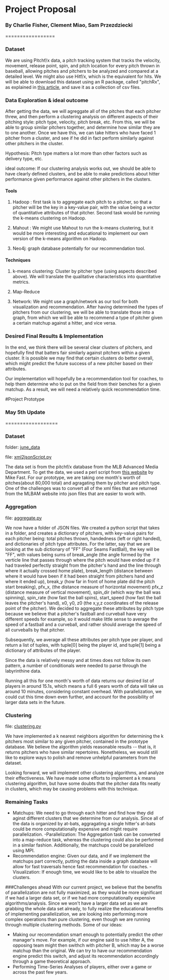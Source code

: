 # Project Proposal
### By Charlie Fisher, Clement Miao, Sam Przezdziecki
=================
### Dataset
We are using Pitchf/x data, a pitch tracking system that tracks the velocity, movement, release point, spin, and pitch location for every pitch thrown in baseball, allowing pitches and pitchers to be analyzed and compared at a detailed level. We might also use Hitf/x, which is the equivalent for hits. 
We will be able to download this dataset using an R package, called "pitchRx", as explained in [this article](http://cpsievert.wordpress.com/2013/01/10/easily-obtain-mlb-pitchfx-data-using-r/), and save it as a collection of csv files. 

### Data Exploration & ideal outcome
After getting the data, we will agreggate all of the pitches that each pitcher threw, and then perform a clustering analysis on different aspects of their pitching style: pitch type, velocity, pitch break, etc. From this, we will be able to group similar pitchers together, and determine how similar they are to one another. Once we have this, we can take hitters who have faced 1 pitcher from a cluster, and see if he did in fact perform similarly against other pitchers in the cluster.

Hypothesis: Pitch type matters a lot more than other factors such as delivery type, etc. 

ideal outcome: If our clustering analysis works out, we should be able to have clearly defined clusters, and be able to make predictions about hitter performance given performance against other pitchers in the clusters. 

#### Tools
1. Hadoop : first task is to aggregate each pitch to a pitcher, so that a pitcher will be the key in a key-value pair, with the value being a vector of quantitative attributes of that pitcher. Second task would be running the k-means clustering on Hadoop. 

2. Mahout : We might use Mahout to run the k-means clustering, but it would be more interesting and educational to implement our own version of the k-means algorithm on Hadoop. 

3. Neo4j: graph database potentially for our recommendation tool. 

#### Techniques
1. k-means clustering: Cluster by pitcher type (using aspects described above). We will translate the qualitative characteristics into quantitative metrics. 

2. Map-Reduce

3. Network: We might use a graph/network as our tool for both visualization and recommendation. After having determined the types of pitchers from our clustering, we will be able to translate those into a graph, from which we will be able to recommend a type of pitcher given a certain matchup against a hitter, and vice versa. 

### Desired Final Results & Implementation

In the end, we think there will be several clear clusters of pitchers, and hopefully find that batters fair similarly against pitchers within a given cluster. It is possible we may find that certain clusters do better overall, which might predict the future success of a new pitcher based on their attributes. 

Our implementation will hopefully be a recommendation tool for coaches, to help them determine who to put on the field from their benches for a given matchup. As a result, we will need a relatively quick recommendation time. 

#Project Prototype
### May 5th Update
==================
### Dataset
folder: [june_data](https://github.com/clementmiao/clementmiao-cs123/tree/master/june_data)

file: [xml2jsonScript.py](https://github.com/clementmiao/clementmiao-cs123/blob/master/xml2jsonScript.py)

The data set is from the pitchf/x database from the MLB Advanced Media Department. To get the data, we used a perl script from [this website](http://codepaste.net/ppw1oo) by Mike Fast. For our prototype, we are taking one month's worth of pitches(about 80,000 total) and agragating them by pitcher and pitch type. One of the challenges was to convert all of the xml files that are returned from the MLBAM website into json files that are easier to work with. 

### Aggregation
file: [aggregate.py](https://github.com/clementmiao/clementmiao-cs123/blob/master/aggregate.py)

We now have a folder of JSON files. We created a python script that takes in a folder, and creates a dictionary of pitchers, with key-value pairs for each pitcher being: total pitches thrown, handedness (left or right handed), and dictionaries of pitch type attributes. For the latter, say that we are looking at the sub dictionary of "FF" (Four Seams FastBall), the key will be "FF", with values being sums of break_angle (the angle formed by the verticle line that passes through where the pitch would have ended up if it had traveled perfectly straight from the pitcher's hand and the line through where it actually crossed home plate), break_length (distance between where it would have been if it had been straight from pitchers hand and where it ended up), break_y (how far in front of home plate did the pitch start breaking), pfx_x, (the distance measure of horizontal movement) pfx_z (distance measure of vertical movement), spin_dir (which way the ball was spinning), spin_rate (how fast the ball spins), start_speed (how fast the ball leaves the pitcher's hand), x0, y0, z0 (the x,y,z coordinates of the release point of the pitcher). We decided to aggregate these attributes by pitch type because we believe that a pitcher's fastball and curveball have very different speeds for example, so it would make little sense to average the speed of a fastball and a curveball, and rather should average the speed of all curveballs by that pitcher. 

Subsequently, we average all these attributes per pitch type per player, and return a list of tuples, with tuple[0] being the player id, and tuple[1] being a dictionary of attributes of the player. 

Since the data is relatively messy and at times does not follow its own pattern, a number of conditionals were needed to parse through the labyrinthine data. 

Running all this for one month's worth of data returns our desired list of players in around 15.1s, which means a full 6 years worth of data will take us around 10 minutes, considering constant overhead. With parallelization, we could cut this time down even further, and account for the possibility of larger data sets in the future. 

### Clustering
file: [clustering.py](https://github.com/clementmiao/clementmiao-cs123/blob/master/clustering.py)

We have implemented a k nearest neighbors algorithm for determining the k pitchers most similar to any given pitcher, contained in the prototype database. We believe the algorithm yields reasonable results -- that is, it returns pitchers who have similar repertoires. Nonetheless, we would still like to explore ways to polish and remove unhelpful parameters from the 
dataset.

Looking forward, we will implement other clustering algorithms, and analyze their effectiveness. We have made some efforts to implement a k means clustering algorithm, but have some doubts that the pitcher data fits neatly in clusters, which may be causing problems with this technique.


### Remaining Tasks
- Matchups: We need to go through each hitter and find how they did aginst different clusters that we determine from our analysis. Since all of the data is organized by at-bats, aggragating a single hitter's at-bats could be more computationally expensive and might require parallelization.
-Parallelization: The Aggregation task can be converted into a map-reduce task, whereas the clustering could also be performed in a similar fashion. Additionally, the matchups could be parallelized using MPI.
- Recommendation engine: Given our data, and if we implement the matchups part correctly, putting the data inside a graph database will allow for fast traversals hence fast recommendation for coaches.
-Visualization: If enough time, we would like to be able to visualize the clusters.


###Challenges ahead
With our current project, we believe that the benefits of parallelization are not fully maximized, as they would be more significant if we had a larger data set, or if we had more computationally expensive algorithms/analysis. Since we won't have a larger data set as we are grabbing the whole data set already, to fully realize the educational benefits of implementing parallelization, we are looking into performing more complex operations than pure clustering, even though we are running through multiple clustering methods. 
Some of our ideas:
- Making our recomendation smart enough to potentially predict the other manager's move. For example, if our engine said to use hitter A, the opposing team might then swithch with pitcher B, which may be a worse matchup than the original. We can try to have our recommendation engine predict this switch, and adjust its recommendation accordingly through a game theoretical approach.
- Performing Time-Series Analyses of players, either over a game or across the past few years.
